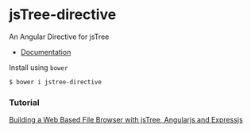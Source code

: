jsTree-directive
================

An Angular Directive for jsTree

* [Documentation](http://jstree-angular-directive.herokuapp.com/)

Install using `bower`

```bash
$ bower i jstree-directive
```

### Tutorial 

[Building a Web Based File Browser with jsTree, Angularjs and Expressjs](http://thejackalofjavascript.com/file-browser-with-jstree-angularjs-and-expressjs)

